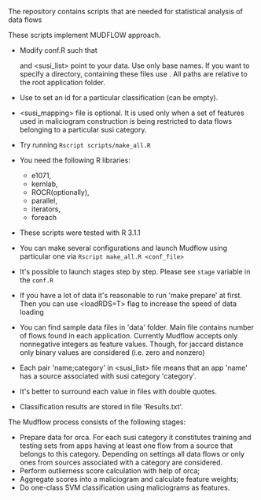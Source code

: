 The repository contains scripts that are needed for statistical analysis of data flows


These scripts implement MUDFLOW approach.

* Modify conf.R such that <main> and <susi_list> point to your data. Use only base names. If you want to specify a directory, containing these files use <prefix>. All paths are relative to the root application folder.
* Use <suffix> to set an id for a particular classification (can be empty).
* <susi_mapping> file is optional. It is used only when a set of features used in maliciogram construction is being restricted to data flows belonging to a particular susi category.
* Try running ``Rscript scripts/make_all.R``

* You need the following R libraries: 
  * e1071, 
  * kernlab, 
  * ROCR(optionally),
  * parallel,
  * iterators,
  * foreach
* These scripts were tested with R 3.1.1
* You can make several configurations and launch Mudflow using particular one via ``Rscript make_all.R <conf_file>``
* It's possible to launch stages step by step. Please see `stage` variable in the `conf.R`
* If you have a lot of data it's reasonable to run 'make prepare' at first. Then you can use <loadRDS=T> flag to increase the speed of data loading
* You can find sample data files in 'data' folder. Main file contains number of flows found in each application. Currently Mudflow accepts only nonnegative integers as feature values. Though, for jaccard distance only binary values are considered (i.e. zero and nonzero)
* Each pair 'name;category' in <susi_list> file means that an app 'name' has a source associated with susi category 'category'.
* It's better to surround each value in files with double quotes.
* Classification results are stored in file 'Results.txt'.



The Mudflow process consists of the following stages:
* Prepare data for orca. For each susi category it constitutes training and testing sets from apps having at least one flow from a source that belongs to this category. Depending on settings all data flows or only ones from sources associated with a category are considered.
* Perform outlierness score calculation with help of orca;
* Aggregate scores into a maliciogram and calculate feature weights;
* Do one-class SVM classification using maliciograms as features.
